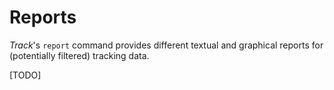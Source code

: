# Reports

*Track*'s `report` command provides different textual and graphical reports for (potentially filtered) tracking data.

[TODO]
